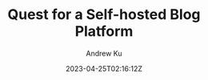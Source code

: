 ---
title: "Quest for a Self-hosted Blog Platform"
date: 2023-04-25T02:16:12Z
tags: ["homelab"]
author: "Andrew Ku"
canonicalURL: "https://drewku.com/"
draft: false
---